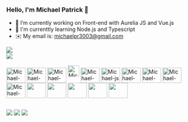 ### Hello, I'm Michael Patrick 👋

- 🔭 I’m currently working on Front-end with Aurelia JS and  Vue.js
- 🌱 I'm currenttly learning Node.js and Typescript
-  ✉️ My email is: michaelpr3003@gmail.com

<div>
  <a href="https://github.com/mrosa16"></a>
  <img height:"180em" src="https://github-readme-stats.vercel.app/api?username=mrosa16&theme=react&show_icons=true" />
  <br>
  <img height:"180em" src="https://github-readme-stats.vercel.app/api/top-langs/?username=mrosa16&theme=react&layout=compact" />
</div>

<div style="display: inline_block"><br>


<img align="center" alt="Michael-Vuejs" height="40" width="50"   src="https://cdn.jsdelivr.net/gh/devicons/devicon/icons/vuejs/vuejs-original.svg" />
<img align="center" alt="Michael-Vuejs" height="40" width="50"   src="https://cdn.jsdelivr.net/gh/devicons/devicon/icons/typescript/typescript-original.svg" />
<img  align="center" alt="Michael-NODE" height="40" width="50" src="https://cdn.jsdelivr.net/gh/devicons/devicon@latest/icons/nodejs/nodejs-original.svg" />
<img lign="center" alt="Michael-posgres" height="30" width="30" src="https://cdn.jsdelivr.net/gh/devicons/devicon@latest/icons/postgresql/postgresql-original.svg" />
<img align="center" alt="Michael-react" height="40" width="50"  src="https://cdn.jsdelivr.net/gh/devicons/devicon/icons/react/react-original.svg" />
<img align="center" alt="Michael-js" height="40" width="50"  src="https://cdn.jsdelivr.net/gh/devicons/devicon/icons/javascript/javascript-original.svg" />
<img align="center" alt="Michael-HTML5" height="40" width="50"  src="https://cdn.jsdelivr.net/gh/devicons/devicon/icons/html5/html5-original.svg" />
<img align="center" alt="Michael-CSS" height="40" width="50"  src="https://cdn.jsdelivr.net/gh/devicons/devicon/icons/css3/css3-original.svg" />
<img align="center" alt="Michael-MySql" height="40" width="50"  src="https://cdn.jsdelivr.net/gh/devicons/devicon/icons/mysql/mysql-original.svg" />
<img align="center" alt="Michael-PHP" height="40" width="50"  src="https://cdn.jsdelivr.net/gh/devicons/devicon/icons/php/php-original.svg" />
<img align="center"  height="40" width="50" src="https://cdn.jsdelivr.net/gh/devicons/devicon@latest/icons/svelte/svelte-original.svg" />
<img align="center"  height="40" width="50" src="https://cdn.jsdelivr.net/gh/devicons/devicon@latest/icons/graphql/graphql-plain.svg" />
<img align="center"  height="40" width="50"  src="https://cdn.jsdelivr.net/gh/devicons/devicon@latest/icons/nestjs/nestjs-original.svg" />
<img  align="center"  height="40" width="50" src="https://cdn.jsdelivr.net/gh/devicons/devicon@latest/icons/dotnetcore/dotnetcore-original.svg" />
<img  align="center"  height="40" width="50" src="https://cdn.jsdelivr.net/gh/devicons/devicon@latest/icons/dot-net/dot-net-original-wordmark.svg" />


</div>

##
<div>
  <a href="mailto:michaelpr16@live.com"><img  src="https://img.shields.io/badge/Gmail-D14836?style=for-the-badge&logo=gmail&logoColor=white" /></a>
  <a href="https://www.instagram.com/the_michaels__/"><img  src="https://img.shields.io/badge/Instagram-E4405F?style=for-the-badge&logo=instagram&logoColor=white"/></a>
  <a href="https://www.linkedin.com/in/michael-patrick-aaab0572/"><img  src= "https://img.shields.io/badge/LinkedIn-0077B5?style=for-the-badge&logo=linkedin&logoColor=white"/></a>
</div>
